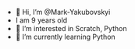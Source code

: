 - 👋 Hi, I’m @Mark-Yakubovskyi
-    I am 9 years old
- 👀 I’m interested in Scratch, Python
- 🌱 I’m currently learning Python



